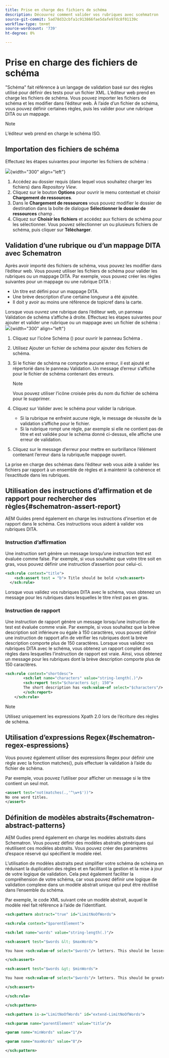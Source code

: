 ```yaml
---
title: Prise en charge des fichiers de schéma
description: Découvrez comment valider vos rubriques avec scehmatron
source-git-commit: 5ad78d32cbfa1c913866fae5dafe97dc8f01139c
workflow-type: tm+mt
source-wordcount: '739'
ht-degree: 0%

---
```



# Prise en charge des fichiers de schéma

&quot;Schéma&quot; fait référence à un langage de validation basé sur des règles utilisé pour définir des tests pour un fichier XML. L’éditeur web prend en charge les fichiers de schéma. Vous pouvez importer les fichiers de schéma et les modifier dans l’éditeur web. À l’aide d’un fichier de schéma, vous pouvez définir certaines règles, puis les valider pour une rubrique DITA ou un mappage.

>[!NOTE]
>
> L’éditeur web prend en charge le schéma ISO.


## Importation des fichiers de schéma

Effectuez les étapes suivantes pour importer les fichiers de schéma :

![](images/scematron-panel-add.png){width="300" align="left"}

1. Accédez au dossier requis (dans lequel vous souhaitez charger les fichiers) dans *Repository View*.
1. Cliquez sur le bouton **Options** pour ouvrir le menu contextuel et choisir **Chargement de ressources**.
1. Dans le **Chargement de ressources** vous pouvez modifier le dossier de destination dans la boîte de dialogue **Sélectionner le dossier de ressources** champ .
1. Cliquez sur **Choisir les fichiers** et accédez aux fichiers de schéma pour les sélectionner. Vous pouvez sélectionner un ou plusieurs fichiers de schéma, puis cliquer sur **Télécharger**.

## Validation d’une rubrique ou d’un mappage DITA avec Schematron

Après avoir importé des fichiers de schéma, vous pouvez les modifier dans l’éditeur web. Vous pouvez utiliser les fichiers de schéma pour valider les rubriques ou un mappage DITA. Par exemple, vous pouvez créer les règles suivantes pour un mappage ou une rubrique DITA :

* Un titre est défini pour un mappage DITA.
* Une brève description d’une certaine longueur a été ajoutée.
* Il doit y avoir au moins une référence de topicref dans la carte.

Lorsque vous ouvrez une rubrique dans l’éditeur web, un panneau Validation de schéma s’affiche à droite. Effectuez les étapes suivantes pour ajouter et valider une rubrique ou un mappage avec un fichier de schéma :
![](images/schematron-validate.png){width="300" align="left"}

1. Cliquez sur l’icône Schéma () pour ouvrir le panneau Schéma .
1. Utilisez Ajouter un fichier de schéma pour ajouter des fichiers de schéma.
1. Si le fichier de schéma ne comporte aucune erreur, il est ajouté et répertorié dans le panneau Validation. Un message d’erreur s’affiche pour le fichier de schéma contenant des erreurs.
   >[!NOTE]
   >
   >Vous pouvez utiliser l’icône croisée près du nom du fichier de schéma pour le supprimer.
1. Cliquez sur Valider avec le schéma pour valider la rubrique.

   * Si la rubrique ne enfreint aucune règle, le message de réussite de la validation s’affiche pour le fichier.
   * Si la rubrique rompt une règle, par exemple si elle ne contient pas de titre et est validée pour le schéma donné ci-dessus, elle affiche une erreur de validation.

1. Cliquez sur le message d’erreur pour mettre en surbrillance l’élément contenant l’erreur dans la rubrique/le mappage ouvert.

La prise en charge des schémas dans l’éditeur web vous aide à valider les fichiers par rapport à un ensemble de règles et à maintenir la cohérence et l’exactitude dans les rubriques.

## Utilisation des instructions d’affirmation et de rapport pour rechercher des règles{#schematron-assert-report}

AEM Guides prend également en charge les instructions d’insertion et de rapport dans le schéma. Ces instructions vous aident à valider vos rubriques DITA.

### Instruction d’affirmation

Une instruction sert génère un message lorsqu’une instruction test est évaluée comme false. Par exemple, si vous souhaitez que votre titre soit en gras, vous pouvez définir une instruction d’assertion pour celui-ci.

```XML
<sch:rule context="title"> 
    <sch:assert test = "b"> Title should be bold </sch:assert>
  </sch:rule>
```

Lorsque vous validez vos rubriques DITA avec le schéma, vous obtenez un message pour les rubriques dans lesquelles le titre n’est pas en gras.

### Instruction de rapport

Une instruction de rapport génère un message lorsqu’une instruction de test est évaluée comme vraie. Par exemple, si vous souhaitez que la brève description soit inférieure ou égale à 150 caractères, vous pouvez définir une instruction de rapport afin de vérifier les rubriques dont la brève description comporte plus de 150 caractères.
Lorsque vous validez vos rubriques DITA avec le schéma, vous obtenez un rapport complet des règles dans lesquelles l’instruction de rapport est vraie. Ainsi, vous obtenez un message pour les rubriques dont la brève description comporte plus de 150 caractères.


```XML
<sch:rule context="shortdesc"> 
        <sch:let name="characters" value="string-length(.)"/> 
        <sch:report test="$characters &gt; 150">  
        The short description has <sch:value-of select="$characters"/> characters. It should contain more than 150 characters.      
        </sch:report>   
    </sch:rule> 
```

>[!NOTE]
>
> Utilisez uniquement les expressions Xpath 2.0 lors de l’écriture des règles de schéma.

## Utilisation d’expressions Regex{#schematron-regex-espressions}

Vous pouvez également utiliser des expressions Regex pour définir une règle avec la fonction matches(), puis effectuer la validation à l’aide du fichier de schéma.

Par exemple, vous pouvez l’utiliser pour afficher un message si le titre contient un seul mot.

```XML
<assert test="not(matches(.,'^\w+$'))"> 
No one word titles.
</assert>  
```


## Définition de modèles abstraits{#schematron-abstract-patterns}

AEM Gudies prend également en charge les modèles abstraits dans Schematron. Vous pouvez définir des modèles abstraits génériques qui réutilisent ces modèles abstraits.  Vous pouvez créer des paramètres d’espace réservé qui spécifient le modèle réel.


L’utilisation de modèles abstraits peut simplifier votre schéma de schéma en réduisant la duplication des règles et en facilitant la gestion et la mise à jour de votre logique de validation. Cela peut également faciliter la compréhension de votre schéma, car vous pouvez définir une logique de validation complexe dans un modèle abstrait unique qui peut être réutilisé dans l’ensemble du schéma.


Par exemple, le code XML suivant crée un modèle abstrait, auquel le modèle réel fait référence à l’aide de l’identifiant.

```XML
<sch:pattern abstract="true" id="LimitNoOfWords"> 

<sch:rule context="$parentElement"> 

<sch:let name="words" value="string-length(.)"/> 

<sch:assert test="$words &lt; $maxWords"> 

You have <sch:value-of select="$words"/> letters. This should be lesser than <sch:value-of select="$maxWords"/>. 

</sch:assert>  

<sch:assert test="$words &gt; $minWords"> 

You have <sch:value-of select="$words"/> letters. This should be greater than <sch:value-of select="$minWords"/>. 

</sch:assert>  

</sch:rule> 

</sch:pattern> 

<sch:pattern is-a="LimitNoOfWords" id="extend-LimitNoOfWords"> 

<sch:param name="parentElement" value="title"/> 

<param name="minWords" value="1"/> 

<param name="maxWords" value="8"/> 

</sch:pattern> 
```








